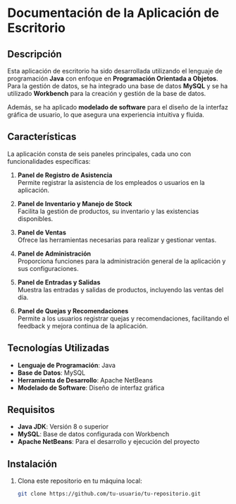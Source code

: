 # Documentación de la Aplicación de Escritorio

## Descripción

Esta aplicación de escritorio ha sido desarrollada utilizando el lenguaje de programación **Java** con enfoque en **Programación Orientada a Objetos**. Para la gestión de datos, se ha integrado una base de datos **MySQL** y se ha utilizado **Workbench** para la creación y gestión de la base de datos.

Además, se ha aplicado **modelado de software** para el diseño de la interfaz gráfica de usuario, lo que asegura una experiencia intuitiva y fluida.

## Características

La aplicación consta de seis paneles principales, cada uno con funcionalidades específicas:

1. **Panel de Registro de Asistencia**  
   Permite registrar la asistencia de los empleados o usuarios en la aplicación.

2. **Panel de Inventario y Manejo de Stock**  
   Facilita la gestión de productos, su inventario y las existencias disponibles.

3. **Panel de Ventas**  
   Ofrece las herramientas necesarias para realizar y gestionar ventas.

4. **Panel de Administración**  
   Proporciona funciones para la administración general de la aplicación y sus configuraciones.

5. **Panel de Entradas y Salidas**  
   Muestra las entradas y salidas de productos, incluyendo las ventas del día.

6. **Panel de Quejas y Recomendaciones**  
   Permite a los usuarios registrar quejas y recomendaciones, facilitando el feedback y mejora continua de la aplicación.

## Tecnologías Utilizadas

- **Lenguaje de Programación**: Java
- **Base de Datos**: MySQL
- **Herramienta de Desarrollo**: Apache NetBeans
- **Modelado de Software**: Diseño de interfaz gráfica

## Requisitos

- **Java JDK**: Versión 8 o superior
- **MySQL**: Base de datos configurada con Workbench
- **Apache NetBeans**: Para el desarrollo y ejecución del proyecto

## Instalación

1. Clona este repositorio en tu máquina local:

   ```bash
   git clone https://github.com/tu-usuario/tu-repositorio.git
